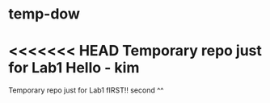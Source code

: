 # temp-dow
<<<<<<< HEAD
Temporary repo just for Lab1
Hello - kim 
=======
Temporary repo just for Lab1 
fIRST!!
second ^^

